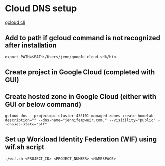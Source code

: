 # Cloud DNS setup

[gcloud cli](https://cloud.google.com/sdk/docs/install#mac)

## Add to path if gcloud command is not recognized after installation

`export PATH=$PATH:/Users/jenn/google-cloud-sdk/bin`

## Create project in Google Cloud (completed with GUI)

## Create hosted zone in Google Cloud (either with GUI or below command)

`gcloud dns --project=pi-cluster-433101 managed-zones create homelab --description="" --dns-name="jenniferpweir.com." --visibility="public" --dnssec-state="off"`

## Set up Workload Identity Federation (WIF) using wif.sh script

`./wif.sh <PROJECT_ID> <PROJECT_NUMBER> <NAMESPACE>`
